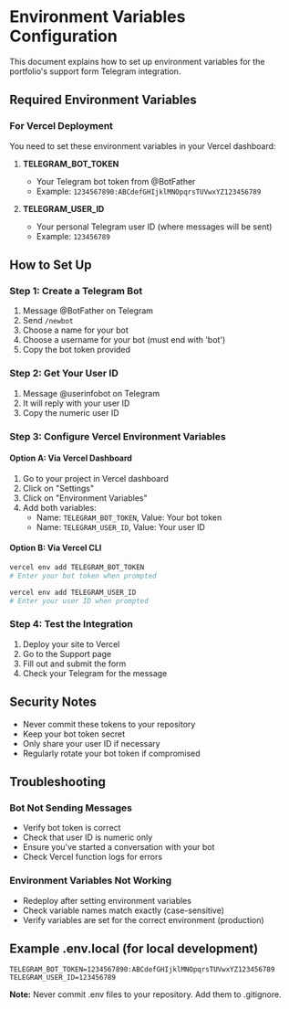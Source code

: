 # Environment Variables Configuration

This document explains how to set up environment variables for the portfolio's support form Telegram integration.

## Required Environment Variables

### For Vercel Deployment

You need to set these environment variables in your Vercel dashboard:

1. **TELEGRAM_BOT_TOKEN**
   - Your Telegram bot token from @BotFather
   - Example: `1234567890:ABCdefGHIjklMNOpqrsTUVwxYZ123456789`

2. **TELEGRAM_USER_ID**
   - Your personal Telegram user ID (where messages will be sent)
   - Example: `123456789`

## How to Set Up

### Step 1: Create a Telegram Bot

1. Message @BotFather on Telegram
2. Send `/newbot`
3. Choose a name for your bot
4. Choose a username for your bot (must end with 'bot')
5. Copy the bot token provided

### Step 2: Get Your User ID

1. Message @userinfobot on Telegram
2. It will reply with your user ID
3. Copy the numeric user ID

### Step 3: Configure Vercel Environment Variables

#### Option A: Via Vercel Dashboard
1. Go to your project in Vercel dashboard
2. Click on "Settings"
3. Click on "Environment Variables"
4. Add both variables:
   - Name: `TELEGRAM_BOT_TOKEN`, Value: Your bot token
   - Name: `TELEGRAM_USER_ID`, Value: Your user ID

#### Option B: Via Vercel CLI
```bash
vercel env add TELEGRAM_BOT_TOKEN
# Enter your bot token when prompted

vercel env add TELEGRAM_USER_ID
# Enter your user ID when prompted
```

### Step 4: Test the Integration

1. Deploy your site to Vercel
2. Go to the Support page
3. Fill out and submit the form
4. Check your Telegram for the message

## Security Notes

- Never commit these tokens to your repository
- Keep your bot token secret
- Only share your user ID if necessary
- Regularly rotate your bot token if compromised

## Troubleshooting

### Bot Not Sending Messages
- Verify bot token is correct
- Check that user ID is numeric only
- Ensure you've started a conversation with your bot
- Check Vercel function logs for errors

### Environment Variables Not Working
- Redeploy after setting environment variables
- Check variable names match exactly (case-sensitive)
- Verify variables are set for the correct environment (production)

## Example .env.local (for local development)

```env
TELEGRAM_BOT_TOKEN=1234567890:ABCdefGHIjklMNOpqrsTUVwxYZ123456789
TELEGRAM_USER_ID=123456789
```

**Note:** Never commit .env files to your repository. Add them to .gitignore.